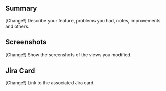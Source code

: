 ## Summary

[Change!] Describe your feature, problems you had, notes, improvements and others.

## Screenshots

[Change!] Show the screenshots of the views you modified.

## Jira Card

[Change!] Link to the associated Jira card.
